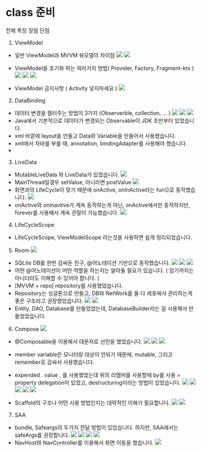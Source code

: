 # class 준비
전체 특징 장점 단점
1. ViewModel
- 일반 ViewModel과 MVVM 뷰모델의 차이점
![](2023-05-06-23-58-31.png)
![](2023-05-07-00-02-39.png)

- ViewModel을 초기화 하는 여러가지 방법( Provider, Factory, Fragment-ktx )
![](2023-05-07-00-00-04.png)
![](2023-05-07-00-00-54.png)
![](2023-05-07-00-01-22.png)

- ViewModel 금지사항 ( Activity 넣지마세요 )
![](2023-05-07-00-02-23.png)

2. DataBinding
- 데이터 변경을 찔러주는 방법이 3가지 (Observerble, collection, ... )
![](2023-05-07-00-03-21.png)
![](2023-05-07-00-11-15.png)
![](2023-05-07-00-11-38.png)
- Java에서 기본적으로 데이터가 변경되는 Observable이 JDK 초반부터 있었습니다.
- xml 바깥에 layout을 만들고 Data와 Variable을 만들어서 사용했습니다.
- xml에서 자바를 부를 때, annotation, bindingAdapter를  사용해야 했습니다.
- 

3. LiveData
- MutableLiveData 와 LiveData가 있었습니다.
![](2023-05-07-00-13-18.png)
- MainThread일경우 setValue, 아니라면 postValue
![](2023-05-07-00-13-40.png)
- 화면과의 LifeCycle이 맞기 때문에 onActive, onInActive라는 fun으로 동작했습니다.
![](2023-05-07-00-13-54.png)
- onActive와 onInavtive가 계속 동작하는게 아닌, onActive에서만 동작하지만, forever를 사용해서 계속 관찰이 가능했습니다.
![](2023-05-07-00-14-13.png)

4. LifeCycleScope
- LifeCycleScope, ViewModelScope 라는것을 사용하면 쉽게 정리되었습니다.

5. Room
![](2023-05-07-00-15-06.png)
- SQLite DB를 한번 감싸둔 친구, @어노테이션 기반으로 동작했습니다.
![](2023-05-07-00-15-34.png)
![](2023-05-07-00-15-45.png)
![](2023-05-07-00-16-01.png)
- 어떤 @어노테이션이 어떤 역할을 하는지는 알아둘 필요가 있습니다. ( 암기까지는 아니더라도 이해할 수 있어야 합니다. )
- [MVVM + repo] repository를 사용했었습니다. 
- Repository는 싱글톤으로 만들고, DB와 NetWork를 둘 다 레포에서 관리하는게 좋은 구조라고 권장했었습니다.
![](2023-05-07-00-16-29.png)
![](2023-05-07-00-16-42.png)
- Entity, DAO, Database를 만들었었는데, DatabaseBuilder라는 걸 사용해서 만들었었습니다.


6. Compose
![](2023-05-07-00-17-46.png)
- @Composable을 이용해서 대문자로 선언을 했었습니다.
![](2023-05-07-00-18-08.png)
![](2023-05-07-00-18-15.png)
![](2023-05-07-00-18-30.png)
- member variable은 모니터링 대상이 안되기 때문에, mutable, 그리고 remember로 감싸서 사용했습니다.
- expended . value , 를 사용했었는데 위의 리멤버를 사용할때 by를 사용 = property delegation이 있었고, destructuring이라는 방법이 있었습니다.
![](2023-05-07-00-18-47.png)
![](2023-05-07-00-18-56.png)
![](2023-05-07-00-19-06.png)
![](2023-05-07-00-19-44.png)
![](2023-05-07-00-19-52.png)

- Scaffold의 구조나 어떤 사용 방법인지는 대략적인 이해가 필요합니다.
![](2023-05-07-00-20-14.png)
![](2023-05-07-00-20-23.png)

7. SAA
- bundle, Safeargs의 두가지 전달 방법이 있었습니다. 하지만, SAA에서는 safeArgs를 권장합니다.
![](2023-05-07-00-20-47.png)
![](2023-05-07-00-21-00.png)
![](2023-05-07-00-21-09.png)
![](2023-05-07-00-21-17.png)
- NavHost와 NavController를 이용해서 화면 이동을 했습니다.
![](2023-05-07-00-21-32.png)